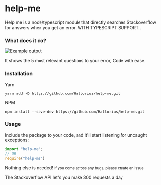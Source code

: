 # help-me
Help me is a node/typescript module that directly searches Stackoverflow for answers when you get an error. WITH TYPESCRIPT SUPPORT..

### What does it do?

![Example output](https://i.imgur.com/yc6Nc3T.gif)

It shows the 5 most relevant questions to your error, Code with ease.

### Installation

Yarn

```shell
yarn add -D https://github.com/Hattorius/help-me.git
```

NPM

```shell
npm install --save-dev https://github.com/Hattorius/help-me.git
```

### Usage

Include the package to your code, and it'll start listening for uncaught exceptions:

```js
import "help-me";
// OR
require("help-me")
```

Nothing else is needed!
<small>If you come across any bugs, please create an issue</small>

The Stackoverflow API let's you make 300 requests a day
